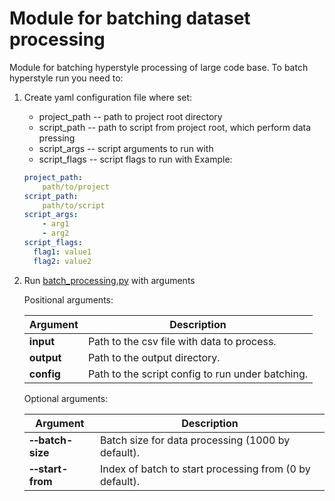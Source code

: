 # Module for batching dataset processing

Module for batching hyperstyle processing of large code base.
To batch hyperstyle run you need to:
1. Create yaml configuration file where set:
    * project_path -- path to project root directory 
    * script_path -- path to script from project root, which perform data pressing
    * script_args -- script arguments to run with
    * script_flags -- script flags to run with
    Example:
    ```yaml
    project_path:
        path/to/project
    script_path:
        path/to/script
    script_args:
        - arg1
        - arg2
    script_flags:
      flag1: value1
      flag2: value2
    ```
2. Run [batch_processing.py](batch_processing.py) with arguments
   
   Positional arguments:
   
   | Argument | Description |
   |--- | --- |
   |**input**| Path to the csv file with data to process. |
   |**output**| Path to the output directory. |
   |**config**| Path to the script config to run under batching. |

   Optional arguments:
   
   | Argument | Description |
   |--- | --- |
   |**&#8209;&#8209;batch-size**| Batch size for data processing (1000 by default). |
   |**&#8209;&#8209;start-from**| Index of batch to start processing from (0 by default). |
